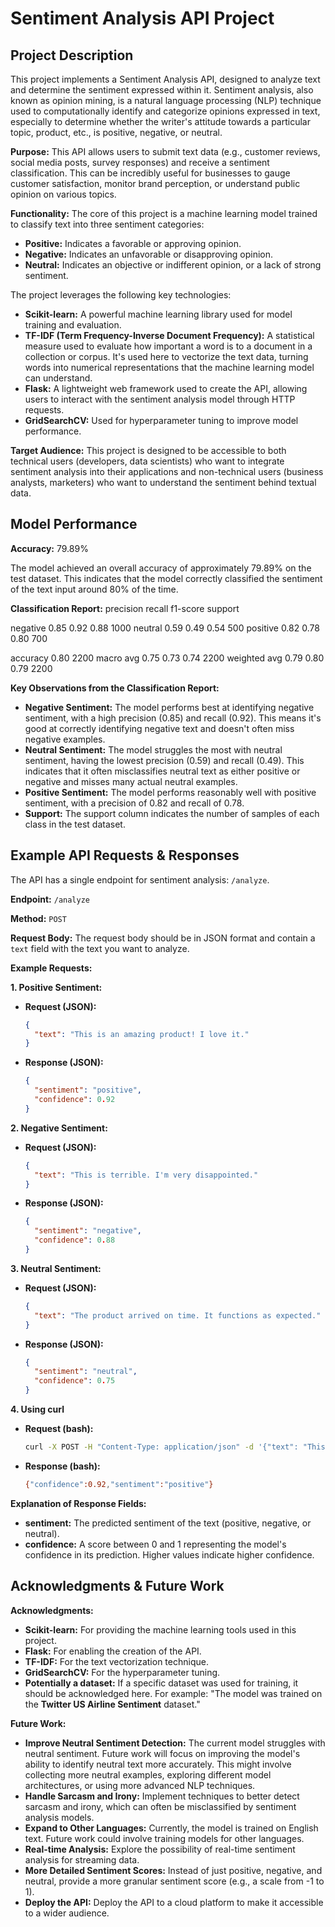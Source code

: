 # Sentiment Analysis API Project

## Project Description

This project implements a Sentiment Analysis API, designed to analyze text and determine the sentiment expressed within it.  Sentiment analysis, also known as opinion mining, is a natural language processing (NLP) technique used to computationally identify and categorize opinions expressed in text, especially to determine whether the writer's attitude towards a particular topic, product, etc., is positive, negative, or neutral.

**Purpose:** This API allows users to submit text data (e.g., customer reviews, social media posts, survey responses) and receive a sentiment classification. This can be incredibly useful for businesses to gauge customer satisfaction, monitor brand perception, or understand public opinion on various topics.

**Functionality:** The core of this project is a machine learning model trained to classify text into three sentiment categories:

*   **Positive:**  Indicates a favorable or approving opinion.
*   **Negative:** Indicates an unfavorable or disapproving opinion.
*   **Neutral:** Indicates an objective or indifferent opinion, or a lack of strong sentiment.

The project leverages the following key technologies:

*   **Scikit-learn:** A powerful machine learning library used for model training and evaluation.
*   **TF-IDF (Term Frequency-Inverse Document Frequency):** A statistical measure used to evaluate how important a word is to a document in a collection or corpus. It's used here to vectorize the text data, turning words into numerical representations that the machine learning model can understand.
*   **Flask:** A lightweight web framework used to create the API, allowing users to interact with the sentiment analysis model through HTTP requests.
* **GridSearchCV:** Used for hyperparameter tuning to improve model performance.

**Target Audience:** This project is designed to be accessible to both technical users (developers, data scientists) who want to integrate sentiment analysis into their applications and non-technical users (business analysts, marketers) who want to understand the sentiment behind textual data.

## Model Performance

**Accuracy:** 79.89%

The model achieved an overall accuracy of approximately 79.89% on the test dataset. This indicates that the model correctly classified the sentiment of the text input around 80% of the time.

**Classification Report:**
          precision    recall  f1-score   support

negative       0.85      0.92      0.88      1000
 neutral       0.59      0.49      0.54       500
positive       0.82      0.78      0.80       700

accuracy                           0.80      2200
macro avg 0.75 0.73 0.74 2200 weighted avg 0.79 0.80 0.79 2200

**Key Observations from the Classification Report:**

*   **Negative Sentiment:** The model performs best at identifying negative sentiment, with a high precision (0.85) and recall (0.92). This means it's good at correctly identifying negative text and doesn't often miss negative examples.
*   **Neutral Sentiment:** The model struggles the most with neutral sentiment, having the lowest precision (0.59) and recall (0.49). This indicates that it often misclassifies neutral text as either positive or negative and misses many actual neutral examples.
*   **Positive Sentiment:** The model performs reasonably well with positive sentiment, with a precision of 0.82 and recall of 0.78.
* **Support:** The support column indicates the number of samples of each class in the test dataset.

## Example API Requests & Responses

The API has a single endpoint for sentiment analysis: `/analyze`.

**Endpoint:** `/analyze`

**Method:** `POST`

**Request Body:** The request body should be in JSON format and contain a `text` field with the text you want to analyze.

**Example Requests:**

**1. Positive Sentiment:**

*   **Request (JSON):**

    ```json
    {
      "text": "This is an amazing product! I love it."
    }
    ```

*   **Response (JSON):**

    ```json
    {
      "sentiment": "positive",
      "confidence": 0.92
    }
    ```

**2. Negative Sentiment:**

*   **Request (JSON):**

    ```json
    {
      "text": "This is terrible. I'm very disappointed."
    }
    ```

*   **Response (JSON):**

    ```json
    {
      "sentiment": "negative",
      "confidence": 0.88
    }
    ```

**3. Neutral Sentiment:**

*   **Request (JSON):**

    ```json
    {
      "text": "The product arrived on time. It functions as expected."
    }
    ```

*   **Response (JSON):**

    ```json
    {
      "sentiment": "neutral",
      "confidence": 0.75
    }
    ```

**4. Using curl**

*   **Request (bash):**

    ```bash
    curl -X POST -H "Content-Type: application/json" -d '{"text": "This is a great product!"}' http://127.0.0.1:5000/analyze
    ```

*   **Response (bash):**

    ```bash
    {"confidence":0.92,"sentiment":"positive"}
    ```
**Explanation of Response Fields:**

*   **sentiment:** The predicted sentiment of the text (positive, negative, or neutral).
*   **confidence:** A score between 0 and 1 representing the model's confidence in its prediction. Higher values indicate higher confidence.

## Acknowledgments & Future Work

**Acknowledgments:**

*   **Scikit-learn:** For providing the machine learning tools used in this project.
*   **Flask:** For enabling the creation of the API.
*   **TF-IDF:** For the text vectorization technique.
* **GridSearchCV:** For the hyperparameter tuning.
*   **Potentially a dataset:** If a specific dataset was used for training, it should be acknowledged here. For example: "The model was trained on the **Twitter US Airline Sentiment** dataset."

**Future Work:**

*   **Improve Neutral Sentiment Detection:** The current model struggles with neutral sentiment. Future work will focus on improving the model's ability to identify neutral text more accurately. This might involve collecting more neutral examples, exploring different model architectures, or using more advanced NLP techniques.
*   **Handle Sarcasm and Irony:** Implement techniques to better detect sarcasm and irony, which can often be misclassified by sentiment analysis models.
*   **Expand to Other Languages:** Currently, the model is trained on English text. Future work could involve training models for other languages.
*   **Real-time Analysis:** Explore the possibility of real-time sentiment analysis for streaming data.
*   **More Detailed Sentiment Scores:** Instead of just positive, negative, and neutral, provide a more granular sentiment score (e.g., a scale from -1 to 1).
* **Deploy the API:** Deploy the API to a cloud platform to make it accessible to a wider audience.

